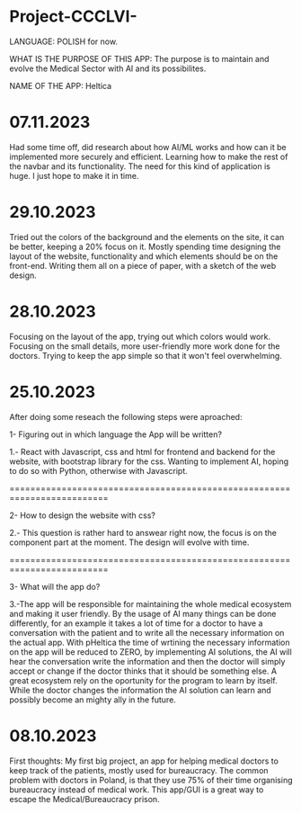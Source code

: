 # Project-CCCLVI-

LANGUAGE: POLISH for now.

WHAT IS THE PURPOSE OF THIS APP:
The purpose is to maintain and evolve the Medical Sector with AI and its possibilites.

NAME OF THE APP:
Heltica

# 07.11.2023

Had some time off, did research about how AI/ML works and how can it be implemented more securely and efficient.
Learning how to make the rest of the navbar and its functionality. The need for this kind of application is huge.
I just hope to make it in time.

# 29.10.2023

Tried out the colors of the background and the elements on the site, it can be better, keeping a 20% focus on it.
Mostly spending time designing the layout of the website, functionality and which elements should be on the front-end.
Writing them all on a piece of paper, with a sketch of the web design.

# 28.10.2023

Focusing on the layout of the app, trying out which colors would work.
Focusing on the small details, more user-friendly more work done for the doctors.
Trying to keep the app simple so that it won't feel overwhelming.

# 25.10.2023

After doing some reseach the following steps were aproached:

1- Figuring out in which language the App will be written?

1.- React with Javascript, css and html for frontend and backend for the website, with bootstrap library for the css.
Wanting to implement AI, hoping to do so with Python, otherwise with Javascript.

=========================================================================

2- How to design the website with css?

2.- This question is rather hard to answear right now, the focus is on the component part at the moment.
The design will evolve with time.

=========================================================================

3- What will the app do?

3.-The app will be responsible for maintaining the whole medical ecosystem and making it user friendly.
By the usage of AI many things can be done differently, for an example it takes a lot of time for a
doctor to have a conversation with the patient and to write all the necessary information on the actual app.
With pHeltica the time of wrtining the necessary information on the app will be reduced to ZERO, by implementing
AI solutions, the AI will hear the conversation write the information and then the doctor will simply accept or
change if the doctor thinks that it should be something else.
A great ecosystem rely on the oportunity for the program to learn by itself. While the doctor changes the information
the AI solution can learn and possibly become an mighty ally in the future.

# 08.10.2023

First thoughts:
My first big project, an app for helping medical doctors to keep track of the patients, mostly used for bureaucracy.
The common problem with doctors in Poland, is that they use 75% of their time organising bureaucracy instead of medical work.
This app/GUI is a great way to escape the Medical/Bureaucracy prison.
